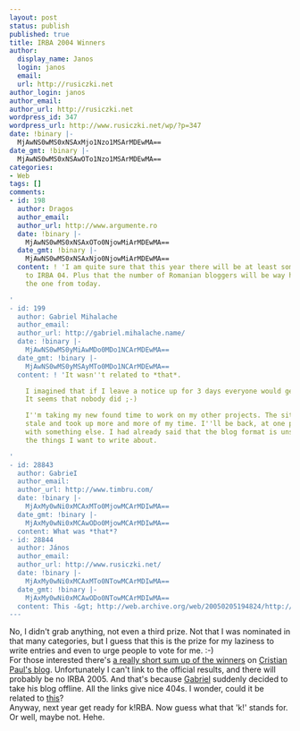 ```yaml
---
layout: post
status: publish
published: true
title: IRBA 2004 Winners
author:
  display_name: Janos
  login: janos
  email: 
  url: http://rusiczki.net
author_login: janos
author_email: 
author_url: http://rusiczki.net
wordpress_id: 347
wordpress_url: http://www.rusiczki.net/wp/?p=347
date: !binary |-
  MjAwNS0wMS0xNSAxMjo1Nzo1MSArMDEwMA==
date_gmt: !binary |-
  MjAwNS0wMS0xNSAwOTo1Nzo1MSArMDEwMA==
categories:
- Web
tags: []
comments:
- id: 198
  author: Dragos
  author_email: 
  author_url: http://www.argumente.ro
  date: !binary |-
    MjAwNS0wMS0xNSAxOTo0NjowMiArMDEwMA==
  date_gmt: !binary |-
    MjAwNS0wMS0xNSAxNjo0NjowMiArMDEwMA==
  content: ! 'I am quite sure that this year there will be at least something similar
    to IRBA 04. Plus that the number of Romanian bloggers will be way higher than
    the one from today.

'
- id: 199
  author: Gabriel Mihalache
  author_email: 
  author_url: http://gabriel.mihalache.name/
  date: !binary |-
    MjAwNS0wMS0yMiAwMDo0MDo1NCArMDEwMA==
  date_gmt: !binary |-
    MjAwNS0wMS0yMSAyMTo0MDo1NCArMDEwMA==
  content: ! 'It wasn''t related to *that*.

    I imagined that if I leave a notice up for 3 days everyone would get to see it.
    It seems that nobody did ;-)

    I''m taking my new found time to work on my other projects. The site was getting
    stale and took up more and more of my time. I''ll be back, at one point or another,
    with something else. I had already said that the blog format is unsuitable for
    the things I want to write about.

'
- id: 28843
  author: GabrieI
  author_email: 
  author_url: http://www.timbru.com/
  date: !binary |-
    MjAxMy0wNi0xMCAxMTo0MjowMCArMDIwMA==
  date_gmt: !binary |-
    MjAxMy0wNi0xMCAwODo0MjowMCArMDIwMA==
  content: What was *that*?
- id: 28844
  author: János
  author_email: 
  author_url: http://www.rusiczki.net/
  date: !binary |-
    MjAxMy0wNi0xMCAxMTo0NTowMCArMDIwMA==
  date_gmt: !binary |-
    MjAxMy0wNi0xMCAwODo0NTowMCArMDIwMA==
  content: This -&gt; http://web.archive.org/web/20050205194824/http://troniu.dk/index.php?c=1536
---
```

<p>No, I didn't grab anything, not even a third prize. Not that I was nominated in that many categories, but I guess that this is the prize for my laziness to write entries and even to urge people to vote for me. :-)<br />
For those interested there's <a href="http://homepage.mac.com/cpaul/iblog/C1156848003/E1664537946/index.html">a really short sum up of the winners</a> on <a href="http://www.kitblog.com">Cristian Paul's blog</a>. Unfortunately I can't link to the official results, and there will probably be no IRBA 2005. And that's because <a href="http://www.individualism.ro">Gabriel</a> suddenly decided to take his blog offline. All the links give nice 404s. I wonder, could it be related to <a href="http://www.troniu.dk/index.php?c=1536">this</a>?<br />
Anyway, next year get ready for k!RBA. Now guess what that 'k!' stands for. Or well, maybe not. Hehe.</p>
